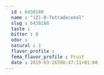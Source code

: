 ```yaml
---
  id : 6430188
  name : "(Z)-8-Tetradecenal"
  slug : 6430188
  taste : 
  bitter : 0
  odor : 
  natural : 1
  flavor_profile : 
  fema_flavor_profile : Fruit
  date : 2019-03-26T08:47:11+01:00
---
```



